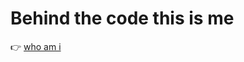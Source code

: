 # Behind the code this is me

👉 <a href="https://whoami-henna.vercel.app/" target="_blank">who am i</a>
